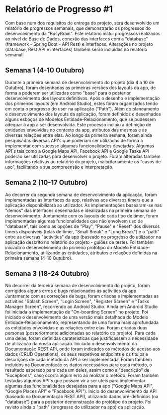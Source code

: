 # Relatório de Progresso #1

Com base num dos requisitos de entrega do projeto, será desenvolvido um relatório de progressos semanais, que demonstrarão os progressos do desenvolvimento da "BusyBrain". Este relatório inclui progressos realizados ao nivel de Base de Dados, conexão das interfaces com a "database" (framework - Spring Boot - API Rest) e interfaces. Alterações no projeto (database, Rest API e interfaces) também serão incluidas no relatório semanal.

## Semana 1 (4-10 Outubro)

Durante a primeira semana de desenvolvimento do projeto (dia 4 a 10 de Outubro), foram desenhadas as primeiras versões dos layouts da app, de forma a poderem ser utilizadas como "base" para o posterior desenvolvimento dos layouts definitivos. Após o desenho e implementação dos primeiros layouts (em Android Studio), estes foram organizados tendo em conta o progresso do user na aplicação ("Path"). 
Além do planeamento e desenvolvimento dos layouts da aplicação, foram definidos e desenhados alguns esboços de Modelos Entidade-Relacionamento, que se pudessem adequar á app a ser desenvolvida. Este processo incluiu a definição de entidades envolvidas no contexto da app, atributos das mesmas e as diversas relações entre elas. 
Ao longo da primeira semana, foram ainda pesquisadas diversas API's que poderiam ser utilizadas de forma a implementar com sucesso algumas funcionalidades desejadas. Algumas API´s tais como a Google Maps API, Facebook API e Google Tasks API poderão ser utilizadas para desenvolver o projeto. 
Foram alteradas também informações relativas ao relatório do projeto, maioritariamente os "casos de uso", facilitando a sua compreensão e interpretação. 

## Semana 2 (10-17 Outubro)

Ao decorrer da segunda semana de desenvolvimento da aplicação, foram implementadas as interfaces da app, relativas aos diversos timers que a aplicação disponibilizará ao utilizador. As implementações basearam-se nas "demos" das interfaces desenhadas e idealizadas na primeira semana de desenvolvimento. Juntamente com os layouts de cada tipo de timer, foram implementadas algumas funcionalidades que não envolvem uso de "database", tais como as opções de "Play", "Pause" e "Reset" dos diversos timers disponiveis (telas de timer, "Small Break" e "Long Break") e o "path" entre as diversas "activities" da app (baseado no progresso do utilizador na aplicação descrito no relatório do projeto - guiões de teste). 
Foi também iniciado o desenvolvimento do primeiro protótipo do Modelo Entidade-Relacionamento, utilizando as entidades, atributos e relações definidas na primeira semana (4-10 Outubro).

## Semana 3 (18-24 Outubro)

No decorrer da terceira semana de desenvolvimento do projeto, foram corrigidos alguns erros e bugs relacionados ás activities da app. Juntamente com as correções de bugs, foram criadas e implementadas as activities "Splash Screen", "Login Screen", "Register Screen" e "Tasks Manager Screen", recorrendo ao Android Studio.
Ainda em Android Studio foi iniciada a implementação de "On-boarding Screen" no projeto. 
Foi iniciado o desenvolvimento de uma versão mais detalhada do Modelo Entidade-Relacionamento, representando de uma forma mais aprofundada as entidades envolvidas e as relações entre elas. 
Foram criadas duas personas (posteriormente adicionadas ao relatório do projeto). Para cada uma delas, foram definidas carateristicas que justificassem a necessidade de utilização da nossa aplicação.
Iniciado o desenvolvimento da Documentação REST API, onde foram indicados os métodos de acesso aos dados (CRUD Operations), os seus respetivos endpoints e os titulos e descrições de cada método da API a ser implementada. Foram também incluidos na Documentação os dados necessários para cada método, o resultado esperado para cada um deles, assim como a "descrição" de "Exceptions", caso ocorra algum erro ao realizar o método.
Foram também testadas algumas API's que possam vir a ser uteis para implementar algumas das funcionalidades desejadas para a app ("Google Maps API", "Google Places API" e "Facebook API").
Inicio do desenvolvimento da API (baseado na Documentação REST API), utilizando dados pré-definidos (na "database") para a posterior demonstração do protótipo do projeto.
Foi revisto ainda o "path" (progresso do utilizador na app) da aplicação. 

